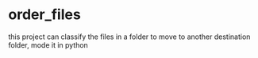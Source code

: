 # order_files
this project can classify the files in a folder to move to another destination folder, mode it in python
